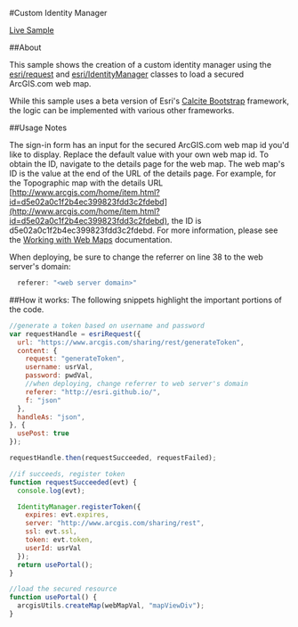 #Custom Identity Manager

[Live Sample](http://esri.github.io/developer-support/web-js/custom-identity-manager/index.html)

##About

This sample shows the creation of a custom identity manager using the [esri/request](https://developers.arcgis.com/javascript/3/jsapi/esri.request-amd.html) and [esri/IdentityManager](https://developers.arcgis.com/javascript/3/jsapi/identitymanager-amd.html) classes to load a secured ArcGIS.com web map.

While this sample uses a beta version of Esri's [Calcite Bootstrap](http://esri.github.io/calcite-maps/samples/index.html) framework, the logic can be implemented with various other frameworks.

##Usage Notes

The sign-in form has an input for the secured ArcGIS.com web map id you'd like to display.  Replace the default value with your own web map id.  To obtain the ID, navigate to the details page for the web map. The web map's ID is the value at the end of the URL of the details page. For example, for the Topographic map with the details URL [http://www.arcgis.com/home/item.html?id=d5e02a0c1f2b4ec399823fdd3c2fdebd](http://www.arcgis.com/home/item.html?id=d5e02a0c1f2b4ec399823fdd3c2fdebd), the ID is d5e02a0c1f2b4ec399823fdd3c2fdebd.  For more information, please see the [Working with Web Maps](https://developers.arcgis.com/javascript/3/jshelp/intro_webmap.html) documentation.

When deploying, be sure to change the referrer on line 38 to the web server's domain:

```javascript
  referer: "<web server domain>"
```

##How it works:
The following snippets highlight the important portions of the code.

```javascript
//generate a token based on username and password
var requestHandle = esriRequest({
  url: "https://www.arcgis.com/sharing/rest/generateToken",
  content: {
    request: "generateToken",
    username: usrVal,
    password: pwdVal,
    //when deploying, change referrer to web server's domain
    referer: "http://esri.github.io/",
    f: "json"
  },
  handleAs: "json",
}, {
  usePost: true
});

requestHandle.then(requestSucceeded, requestFailed);

//if succeeds, register token
function requestSucceeded(evt) {
  console.log(evt);

  IdentityManager.registerToken({
    expires: evt.expires,
    server: "http://www.arcgis.com/sharing/rest",
    ssl: evt.ssl,
    token: evt.token,
    userId: usrVal
  });
  return usePortal();
}

//load the secured resource
function usePortal() {
  arcgisUtils.createMap(webMapVal, "mapViewDiv");
}
```
